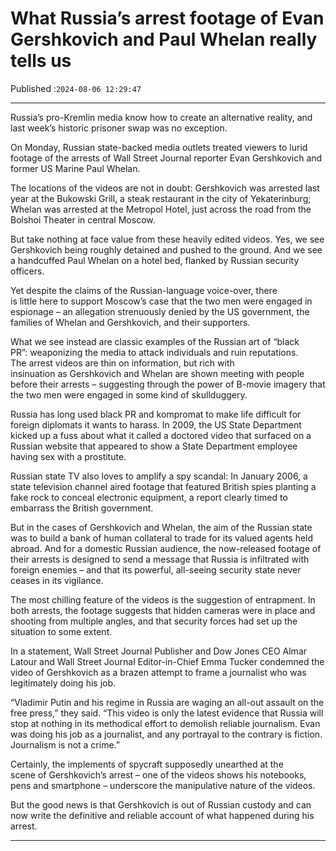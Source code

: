 # What Russia’s arrest footage of Evan Gershkovich and Paul Whelan really tells us

Published :`2024-08-06 12:29:47`

---

Russia’s pro-Kremlin media know how to create an alternative reality, and last week’s historic prisoner swap was no exception.

On Monday, Russian state-backed media outlets treated viewers to lurid footage of the arrests of Wall Street Journal reporter Evan Gershkovich and former US Marine Paul Whelan.

The locations of the videos are not in doubt: Gershkovich was arrested last year at the Bukowski Grill, a steak restaurant in the city of Yekaterinburg; Whelan was arrested at the Metropol Hotel, just across the road from the Bolshoi Theater in central Moscow.

But take nothing at face value from these heavily edited videos. Yes, we see Gershkovich being roughly detained and pushed to the ground. And we see a handcuffed Paul Whelan on a hotel bed, flanked by Russian security officers.

Yet despite the claims of the Russian-language voice-over, there is little here to support Moscow’s case that the two men were engaged in espionage – an allegation strenuously denied by the US government, the families of Whelan and Gershkovich, and their supporters.

What we see instead are classic examples of the Russian art of “black PR”: weaponizing the media to attack individuals and ruin reputations. The arrest videos are thin on information, but rich with insinuation as Gershkovich and Whelan are shown meeting with people before their arrests – suggesting through the power of B-movie imagery that the two men were engaged in some kind of skullduggery.

Russia has long used black PR and kompromat to make life difficult for foreign diplomats it wants to harass. In 2009, the US State Department kicked up a fuss about what it called a doctored video that surfaced on a Russian website that appeared to show a State Department employee having sex with a prostitute.

Russian state TV also loves to amplify a spy scandal: In January 2006, a state television channel aired footage that featured British spies planting a fake rock to conceal electronic equipment, a report clearly timed to embarrass the British government.

But in the cases of Gershkovich and Whelan, the aim of the Russian state was to build a bank of human collateral to trade for its valued agents held abroad. And for a domestic Russian audience, the now-released footage of their arrests is designed to send a message that Russia is infiltrated with foreign enemies – and that its powerful, all-seeing security state never ceases in its vigilance.

The most chilling feature of the videos is the suggestion of entrapment. In both arrests, the footage suggests that hidden cameras were in place and shooting from multiple angles, and that security forces had set up the situation to some extent.

In a statement, Wall Street Journal Publisher and Dow Jones CEO Almar Latour and Wall Street Journal Editor-in-Chief Emma Tucker condemned the video of Gershkovich as a brazen attempt to frame a journalist who was legitimately doing his job.

“Vladimir Putin and his regime in Russia are waging an all-out assault on the free press,” they said. “This video is only the latest evidence that Russia will stop at nothing in its methodical effort to demolish reliable journalism. Evan was doing his job as a journalist, and any portrayal to the contrary is fiction. Journalism is not a crime.”

Certainly, the implements of spycraft supposedly unearthed at the scene of Gershkovich’s arrest – one of the videos shows his notebooks, pens and smartphone – underscore the manipulative nature of the videos.

But the good news is that Gershkovich is out of Russian custody and can now write the definitive and reliable account of what happened during his arrest.

---

